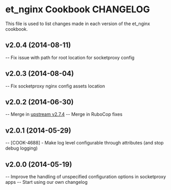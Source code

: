 et_nginx Cookbook CHANGELOG
========================
This file is used to list changes made in each version of the et_nginx cookbook.

v2.0.4 (2014-08-11)
-------------------
-- Fix issue with path for root location for socketproxy config

v2.0.3 (2014-08-04)
-------------------
-- Fix socketproxy nginx config assets location

v2.0.2 (2014-06-30)
-------------------
-- Merge in [upstream v2.7.4](https://github.com/miketheman/nginx/releases/tag/v2.7.4)
-- Merge in RuboCop fixes

v2.0.1 (2014-05-29)
-------------------
-- [COOK-4688] - Make log level configurable through attributes (and stop debug logging)

v2.0.0 (2014-05-19)
-------------------
-- Improve the handling of unspecified configuration options in socketproxy apps
-- Start using our own changelog
